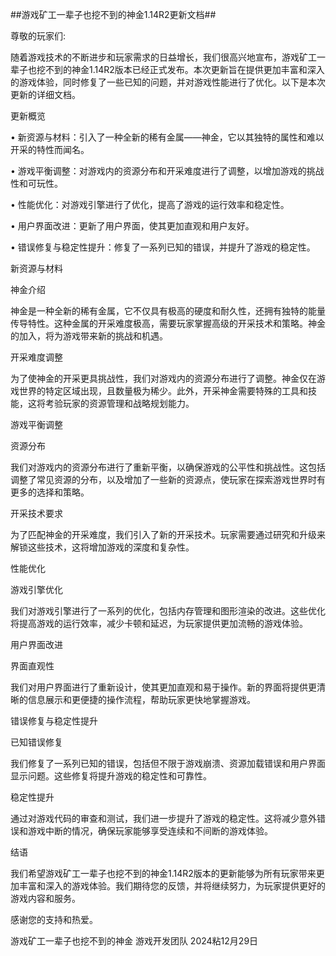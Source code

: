 ##游戏矿工一辈子也挖不到的神金1.14R2更新文档##


尊敬的玩家们:

随着游戏技术的不断进步和玩家需求的日益增长，我们很高兴地宣布，游戏矿工一辈子也挖不到的神金1.14R2版本已经正式发布。本次更新旨在提供更加丰富和深入的游戏体验，同时修复了一些已知的问题，并对游戏性能进行了优化。以下是本次更新的详细文档。


更新概览


• 新资源与材料：引入了一种全新的稀有金属——神金，它以其独特的属性和难以开采的特性而闻名。

• 游戏平衡调整：对游戏内的资源分布和开采难度进行了调整，以增加游戏的挑战性和可玩性。

• 性能优化：对游戏引擎进行了优化，提高了游戏的运行效率和稳定性。

• 用户界面改进：更新了用户界面，使其更加直观和用户友好。

• 错误修复与稳定性提升：修复了一系列已知的错误，并提升了游戏的稳定性。


新资源与材料


神金介绍

神金是一种全新的稀有金属，它不仅具有极高的硬度和耐久性，还拥有独特的能量传导特性。这种金属的开采难度极高，需要玩家掌握高级的开采技术和策略。神金的加入，将为游戏带来新的挑战和机遇。


开采难度调整

为了使神金的开采更具挑战性，我们对游戏内的资源分布进行了调整。神金仅在游戏世界的特定区域出现，且数量极为稀少。此外，开采神金需要特殊的工具和技能，这将考验玩家的资源管理和战略规划能力。


游戏平衡调整


资源分布

我们对游戏内的资源分布进行了重新平衡，以确保游戏的公平性和挑战性。这包括调整了常见资源的分布，以及增加了一些新的资源点，使玩家在探索游戏世界时有更多的选择和策略。


开采技术要求

为了匹配神金的开采难度，我们引入了新的开采技术。玩家需要通过研究和升级来解锁这些技术，这将增加游戏的深度和复杂性。


性能优化


游戏引擎优化

我们对游戏引擎进行了一系列的优化，包括内存管理和图形渲染的改进。这些优化将提高游戏的运行效率，减少卡顿和延迟，为玩家提供更加流畅的游戏体验。


用户界面改进


界面直观性

我们对用户界面进行了重新设计，使其更加直观和易于操作。新的界面将提供更清晰的信息展示和更便捷的操作流程，帮助玩家更快地掌握游戏。


错误修复与稳定性提升


已知错误修复

我们修复了一系列已知的错误，包括但不限于游戏崩溃、资源加载错误和用户界面显示问题。这些修复将提升游戏的稳定性和可靠性。


稳定性提升

通过对游戏代码的审查和测试，我们进一步提升了游戏的稳定性。这将减少意外错误和游戏中断的情况，确保玩家能够享受连续和不间断的游戏体验。


结语

我们希望游戏矿工一辈子也挖不到的神金1.14R2版本的更新能够为所有玩家带来更加丰富和深入的游戏体验。我们期待您的反馈，并将继续努力，为玩家提供更好的游戏内容和服务。

感谢您的支持和热爱。

游戏矿工一辈子也挖不到的神金 游戏开发团队
2024粘12月29日
